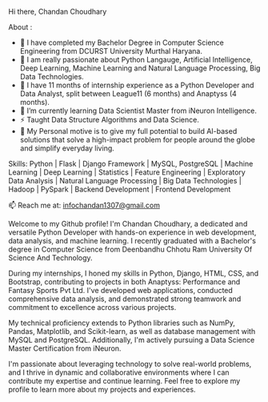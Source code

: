 Hi there, Chandan Choudhary

About :

- 🔭 I have completed my Bachelor Degree in Computer Science Engineering from DCURST University Murthal Haryana.
- 🔭 I am really passionate about Python Langauge, Artificial Intelligence, Deep Learning, Machine Learning and Natural Language Processing, Big Data Technologies.
- 👯 I have 11 months of internship experience as a Python Developer and Data Analyst, split between League11 (6 months) and Anaptyss (4 months).
- 🌱 I’m currently learning Data Scientist Master from iNeuron Intelligence.
- ⚡ Taught Data Structure Algorithms and Data Science.
- 💬 My Personal motive is to give my full potential to build AI-based solutions that solve a high-impact problem for people around the globe and simplify everyday living.



Skills: Python | Flask | Django Framework | MySQL, PostgreSQL | Machine Learning | Deep Learning | Statistics | Feature Engineering | Exploratory Data Analysis | Natural Language Processing | Big Data Technologies | Hadoop | PySpark | Backend Development | Frontend Development

📫 Reach me at: infochandan1307@gmail.com



Welcome to my Github profile! I'm Chandan Choudhary, a dedicated and versatile Python Developer with hands-on experience in web development, data analysis, and machine learning. I recently graduated with a Bachelor's degree in Computer Science from Deenbandhu Chhotu Ram University Of Science And Technology.

During my internships, I honed my skills in Python, Django, HTML, CSS, and Bootstrap, contributing to projects in both Anaptyss: Performance and Fantasy Sports Pvt Ltd. I've developed web applications, conducted comprehensive data analysis, and demonstrated strong teamwork and commitment to excellence across various projects.

My technical proficiency extends to Python libraries such as NumPy, Pandas, Matplotlib, and Scikit-learn, as well as database management with MySQL and PostgreSQL. Additionally, I'm actively pursuing a Data Science Master Certification from iNeuron.

I'm passionate about leveraging technology to solve real-world problems, and I thrive in dynamic and collaborative environments where I can contribute my expertise and continue learning. Feel free to explore my profile to learn more about my projects and experiences.
